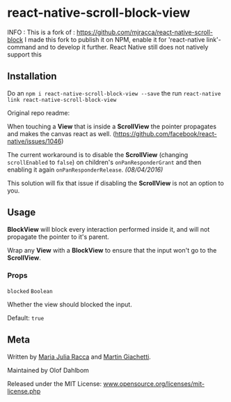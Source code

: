 # react-native-scroll-block-view

INFO : This is a fork of : https://github.com/mjracca/react-native-scroll-block
I made this fork to publish it on NPM, enable it for 'react-native link'-command
and to develop it further. React Native still does not natively support this

## Installation

Do an `npm i react-native-scroll-block-view --save` the run `react-native link react-native-scroll-block-view`


Original repo readme:

When touching a **View** that is inside a **ScrollView** the pointer propagates and makes the canvas react as well. (https://github.com/facebook/react-native/issues/1046)

The current workaround is to disable the **ScrollView** (changing `scrollEnabled` to `false`) on children's `onPanResponderGrant` and then enabling it again `onPanResponderRelease`. _(08/04/2016)_

This solution will fix that issue if disabling the **ScrollView** is not an option to you.


## Usage

**BlockView** will block every interaction performed inside it, and will not propagate the pointer to it's parent.

Wrap any **View** with a **BlockView** to ensure that the input won't go to the **ScrollView**.

### Props

`blocked` `Boolean`

Whether the view should blocked the input.

Default: `true`

## Meta

Written by [Maria Julia Racca](https://github.com/mjracca) and [Martin Giachetti](https://github.com/mgiachetti).

Maintained by Olof Dahlbom

Released under the MIT License: www.opensource.org/licenses/mit-license.php
